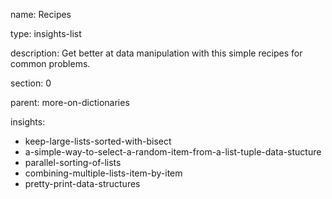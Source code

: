 name: Recipes

type: insights-list

description: Get better at data manipulation with this simple recipes for common problems.

section: 0

parent: more-on-dictionaries

insights:
  - keep-large-lists-sorted-with-bisect
  - a-simple-way-to-select-a-random-item-from-a-list-tuple-data-stucture
  - parallel-sorting-of-lists
  - combining-multiple-lists-item-by-item
  - pretty-print-data-structures

